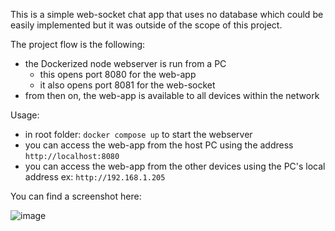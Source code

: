 This is a simple web-socket chat app that uses no database which could be easily implemented but it was outside of the scope of this project.

The project flow is the following: 
- the Dockerized node webserver is run from a PC
    - this opens port 8080 for the web-app
    - it also opens port 8081 for the web-socket
- from then on, the web-app is available to all devices within the network

Usage:
- in root folder: `docker compose up` to start the webserver
- you can access the web-app from the host PC using the address `http://localhost:8080`
- you can access the web-app from the other devices using the PC's local address ex: `http://192.168.1.205`

You can find a screenshot here:

![image](https://github.com/doeve/qb/assets/76120007/035dc898-77dd-4d95-bdda-eb323af4f2fb)
